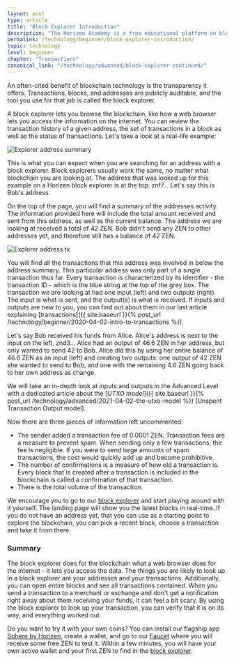 ```yaml
---
layout: post
type: article
title: "Block Explorer Introduction"
description: "The Horizen Academy is a free educational platform on blockchain technology, cryptocurrency, and privacy. In this article, we introduce block explorers at a beginner level."
permalink: /technology/beginner/block-explorer-introduction/
topic: technology
level: beginner
chapter: "Transactions"
canonical_link: "/technology/advanced/block-explorer-continued/"
---
```


An often-cited benefit of blockchain technology is the transparency it offers. Transactions, blocks, and addresses are publicly auditable, and the tool you use for that job is called the block explorer.

A block explorer lets you browse the blockchain, like how a web browser lets you access the information on the internet. You can review the transaction history of a given address, the set of transactions in a block as well as the status of transactions. Let's take a look at a real-life example:

![Explorer address summary](/assets/post_files/technology/beginner/block-explorer-introduction/explorer_address_summary.png)

This is what you can expect when you are searching for an address with a block explorer. Block explorers usually work the same, no matter what blockchain you are looking at. The address that was looked up for this example on a Horizen block explorer is at the top: znf7... Let's say this is Bob's address.

On the top of the page, you will find a summary of the addresses activity. The information provided here will include the total amount received and sent from this address, as well as the current balance. The address we are looking at received a total of 42 ZEN. Bob didn't send any ZEN to other addresses yet, and therefore still has a balance of 42 ZEN.

![Explorer address tx](/assets/post_files/technology/beginner/block-explorer-introduction/explorer_address_tx.png)

You will find all the transactions that this address was involved in below the address summary. This particular address was only part of a single transaction thus far. Every transaction is characterized by its identifier - the transaction ID - which is the blue string at the top of the grey box. The transaction we are looking at had one input (left) and two outputs (right). The input is what is sent, and the output(s) is what is received. If inputs and outputs are new to you, you can find out about them in our last article explaining [transactions]({{ site.baseurl }}{% post_url /technology/beginner/2020-04-02-intro-to-transactions %}).

Let's say Bob received his funds from Alice. Alice's address is next to the input on the left, znd3...
Alice had an output of 46.6 ZEN in her address, but only wanted to send 42 to Bob. Alice did this by using her entire balance of 46.6 ZEN as an input (left) and creating two outputs: one output of 42 ZEN she wanted to send to Bob, and one with the remaining 4.6 ZEN going back to her own address as change.

We will take an in-depth look at inputs and outputs in the Advanced Level with a dedicated article about the [*UTXO model*]({{ site.baseurl }}{% post_url /technology/advanced/2021-04-02-the-utxo-model %}) (Unspent Transaction Output model).

Now there are three pieces of information left uncommented:

- The sender added a transaction fee of 0.0001 ZEN. Transaction fees are a measure to prevent spam. When sending only a few transactions, the fee is negligible. If you were to send large amounts of spam transactions, the cost would quickly add up and become prohibitive.
- The number of confirmations is a measure of how old a transaction is. Every block that is created after a transaction is included in the blockchain is called a confirmation of that transaction.
- There is the total volume of the transaction.

We encourage you to go to our [block explorer](https://explorer.zen-solutions.io/) and start playing around with it yourself. The landing page will show you the latest blocks in real-time. If you do not have an address yet, that you can use as a starting point to explore the blockchain, you can pick a recent block, choose a transaction and take it from there.

### Summary

The block explorer does for the blockchain what a web browser does for the internet - it lets you access the data. The things you are likely to look up in a block explorer are your addresses and your transactions. Additionally, you can open entire blocks and see all transactions contained.
When you send a transaction to a merchant or exchange and don't get a notification right away about them receiving your funds, it can feel a bit scary. By using the block explorer to look up your transaction, you can verify that it is on its way, and everything worked out.

Do you want to try it with your own coins? You can install our flagship app [Sphere by Horizen](https://www.horizen.global/wallets/), create a wallet, and go to our [Faucet](https://getzen.cash/) where you will receive some free ZEN to test it. Within a few minutes, you will have your own active wallet and your first ZEN to find in the [block explorer](https://explorer.zen-solutions.io/).
